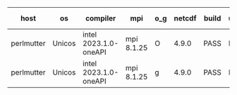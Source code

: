 

| host     | os       | compiler                              | mpi                      | o_g        | netcdf        | build       | u_pass          | u_fail          | s_pass            | s_fail            | e_pass             | e_fail             | nuopc_pass       | nuopc_fail       | artifacts link          |
|----------|----------|---------------------------------------|--------------------------|------------|---------------|-------------|-----------------|-----------------|-------------------|-------------------|--------------------|--------------------|------------------|------------------|-------------------------|
| perlmutter | Unicos | intel 2023.1.0-oneAPI | mpi 8.1.25  | O | 4.9.0  | PASS | None | None | None | None | None | None | None | None | <a href="https://github.com/esmf-org/esmf-test-artifacts/tree/d5e9566c00177ecd572a02e887c8346a97cc8af2/fix_oneAPI-component-shutdown/intel/2023.1.0-oneAPI/O/mpi/8.1.25" target="_blank">d5e9566</a> | 
| perlmutter | Unicos | intel 2023.1.0-oneAPI | mpi 8.1.25  | g | 4.9.0  | PASS | None | None | None | None | None | None | None | None | <a href="https://github.com/esmf-org/esmf-test-artifacts/tree/3c748cac690bc13a8e2dfb3a7e50588e539613ad/fix_oneAPI-component-shutdown/intel/2023.1.0-oneAPI/g/mpi/8.1.25" target="_blank">3c748ca</a> | 
